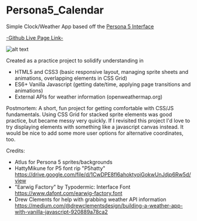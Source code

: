 # Persona5_Calendar
Simple Clock/Weather App based off the [Persona 5 Interface](/projectImages/ingame_02.gif)

[-Github Live Page Link-](https://caffi-nate.github.io/Persona5_Calendar/dist)

![alt text](/projectImages/final_1201.gif)

Created as a practice project to solidify understanding in

- HTML5 and CSS3 (basic responsive layout, managing sprite sheets and animations, overlapping elements in CSS Grid)
- ES6+ Vanilla Javascript (getting date/time, applying page transitions and animations)
- External APIs for weather information (openweathermap.org)

Postmortem:
A short, fun project for getting comfortable with CSS/JS fundamentals.
Using CSS Grid for stacked sprite elements was good practice, but became messy very quickly. If I revisited this project I'd love to try displaying elements with something like a javascript canvas instead.
It would be nice to add some more user options for alternative coordinates, too.

Credits:
- Atlus for Persona 5 sprites/backgrounds
- HattyMikune for P5 font rip "P5hatty" https://drive.google.com/file/d/1CwDPE8fl6ahoktyoiGokwUnJdjp6Rw5d/view
- "Earwig Factory" by Typodermic: Interface Font https://www.dafont.com/earwig-factory.font
- Drew Clements for help with grabbing weather API information https://medium.com/@drewclementsdesign/building-a-weather-app-with-vanilla-javascript-920889a78ca2
